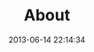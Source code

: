 ---
layout: post
title:  "About"
date:   2013-06-14 22:14:34
categories: meta
excerpt: asdfalksdfgalsjdf gaslhdfg aslhdfg lasdf galsdh
---